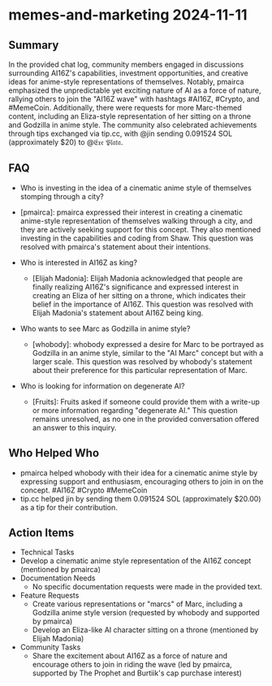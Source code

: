 # memes-and-marketing 2024-11-11

## Summary
 In the provided chat log, community members engaged in discussions surrounding AI16Z's capabilities, investment opportunities, and creative ideas for anime-style representations of themselves. Notably, pmairca emphasized the unpredictable yet exciting nature of AI as a force of nature, rallying others to join the "AI16Z wave" with hashtags #AI16Z, #Crypto, and #MemeCoin. Additionally, there were requests for more Marc-themed content, including an Eliza-style representation of her sitting on a throne and Godzilla in anime style. The community also celebrated achievements through tips exchanged via tip.cc, with @jin sending 0.091524 SOL (approximately $20) to @𝔈𝔵𝔢 𝔓𝔩𝔞𝔱𝔞.

## FAQ
 - Who is investing in the idea of a cinematic anime style of themselves stomping through a city?
  - [pmairca]: pmairca expressed their interest in creating a cinematic anime-style representation of themselves walking through a city, and they are actively seeking support for this concept. They also mentioned investing in the capabilities and coding from Shaw. This question was resolved with pmairca's statement about their intentions.

- Who is interested in AI16Z as king?
  - [Elijah Madonia]: Elijah Madonia acknowledged that people are finally realizing AI16Z's significance and expressed interest in creating an Eliza of her sitting on a throne, which indicates their belief in the importance of AI16Z. This question was resolved with Elijah Madonia's statement about AI16Z being king.

- Who wants to see Marc as Godzilla in anime style?
  - [whobody]: whobody expressed a desire for Marc to be portrayed as Godzilla in an anime style, similar to the "AI Marc" concept but with a larger scale. This question was resolved by whobody's statement about their preference for this particular representation of Marc.

- Who is looking for information on degenerate AI?
  - [Fruits]: Fruits asked if someone could provide them with a write-up or more information regarding "degenerate AI." This question remains unresolved, as no one in the provided conversation offered an answer to this inquiry.

## Who Helped Who
 - pmairca helped whobody with their idea for a cinematic anime style by expressing support and enthusiasm, encouraging others to join in on the concept. #AI16Z #Crypto #MemeCoin
- tip.cc helped jin by sending them 0.091524 SOL (approximately $20.00) as a tip for their contribution.

## Action Items
 - Technical Tasks
  - Develop a cinematic anime style representation of the AI16Z concept (mentioned by pmairca)
- Documentation Needs
  - No specific documentation requests were made in the provided text.
- Feature Requests
  - Create various representations or "marcs" of Marc, including a Godzilla anime style version (requested by whobody and supported by pmairca)
  - Develop an Eliza-like AI character sitting on a throne (mentioned by Elijah Madonia)
- Community Tasks
  - Share the excitement about AI16Z as a force of nature and encourage others to join in riding the wave (led by pmairca, supported by The Prophet and Burtiik's cap purchase interest)

